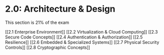 # 2.0: Architecture & Design
This section is 21% of the exam

[[2.1 Enterprise Environment]]
[[2.2 Virtualization & Cloud Computing]]
[[2.3 Secure Code Concepts]]
[[2.4 Authentication & Authorization]]
[[2.5 Resilience]]
[[2.6 Embedded & Specialized Systems]]
[[2.7 Physical Security Controls]]
[[2.8 Cryptographic Concepts]]
